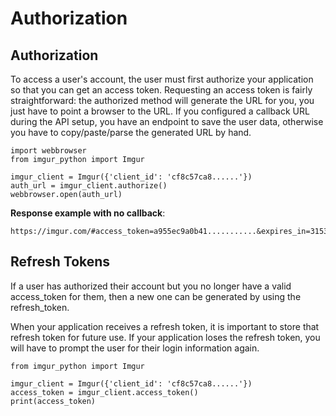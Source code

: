 Authorization
=============

## Authorization

To access a user's account, the user must first authorize your application so that you can get an access token. Requesting an access token is fairly straightforward: the authorized method will generate the URL for you, you just have to point a browser to the URL. If you configured a callback URL during the API setup, you have an endpoint to save the user data, otherwise you have to copy/paste/parse the generated URL by hand.

```
import webbrowser
from imgur_python import Imgur

imgur_client = Imgur({'client_id': 'cf8c57ca8......'})
auth_url = imgur_client.authorize()
webbrowser.open(auth_url)
```

__Response example with no callback__:

```
https://imgur.com/#access_token=a955ec9a0b41...........&expires_in=315360000&token_type=bearer&refresh_token=27bd6d219506c46cdcf8.............&account_username=SomeImgurUserName&account_id=1468...
```

## Refresh Tokens

If a user has authorized their account but you no longer have a valid access_token for them, then a new one can be generated by using the refresh_token.

When your application receives a refresh token, it is important to store that refresh token for future use. If your application loses the refresh token, you will have to prompt the user for their login information again.

```
from imgur_python import Imgur

imgur_client = Imgur({'client_id': 'cf8c57ca8......'})
access_token = imgur_client.access_token()
print(access_token)
```